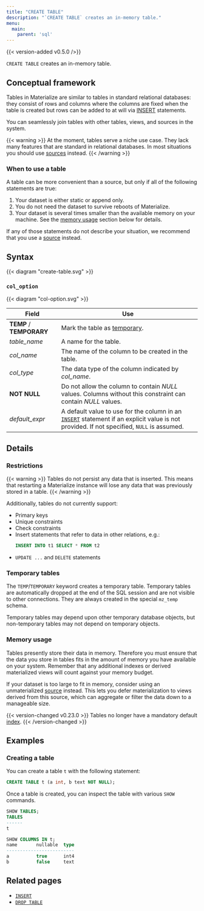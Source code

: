 ```yaml
---
title: "CREATE TABLE"
description: "`CREATE TABLE` creates an in-memory table."
menu:
  main:
    parent: 'sql'
---
```


{{< version-added v0.5.0 />}}

`CREATE TABLE` creates an in-memory table.

## Conceptual framework

Tables in Materialize are similar to tables in standard relational databases:
they consist of rows and columns where the columns are fixed when the table is
created but rows can be added to at will via [INSERT](../insert) statements.

You can seamlessly join tables with other tables, views, and sources in the
system.

{{< warning >}}
At the moment, tables serve a niche use case. They lack many features that are
standard in relational databases. In most situations you should use
[sources](/sql/create-source) instead.
{{< /warning >}}

### When to use a table

A table can be more convenient than a source, but only if all of the following
statements are true:

1. Your dataset is either static or append only.
2. You do not need the dataset to survive reboots of Materialize.
3. Your dataset is several times smaller than the available memory on your
   machine. See the [memory usage](#memory-usage) section below for details.

If any of those statements do not describe your situation, we recommend that you
use a [source](/sql/create-source) instead.

## Syntax

{{< diagram "create-table.svg" >}}

### `col_option`

{{< diagram "col-option.svg" >}}

Field | Use
------|-----
**TEMP** / **TEMPORARY** | Mark the table as [temporary](#temporary-tables).
_table&lowbar;name_ | A name for the table.
_col&lowbar;name_ | The name of the column to be created in the table.
_col&lowbar;type_ | The data type of the column indicated by _col&lowbar;name_.
**NOT NULL** | Do not allow the column to contain _NULL_ values. Columns without this constraint can contain _NULL_ values.
*default_expr* | A default value to use for the column in an [`INSERT`](/sql/insert) statement if an explicit value is not provided. If not specified, `NULL` is assumed.

## Details

### Restrictions

{{< warning >}}
Tables do not persist any data that is inserted. This means that restarting a
Materialize instance will lose any data that was previously stored in a table.
{{< /warning >}}

Additionally, tables do not currently support:
- Primary keys
- Unique constraints
- Check constraints
- Insert statements that refer to data in other relations, e.g.:
  ```sql
  INSERT INTO t1 SELECT * FROM t2
  ```
- `UPDATE ...` and `DELETE` statements

### Temporary tables

The `TEMP`/`TEMPORARY` keyword creates a temporary table. Temporary tables are
automatically dropped at the end of the SQL session and are not visible to other
connections. They are always created in the special `mz_temp` schema.

Temporary tables may depend upon other temporary database objects, but non-temporary
tables may not depend on temporary objects.

### Memory usage

Tables presently store their data in memory. Therefore you must ensure that the
data you store in tables fits in the amount of memory you have available on your
system. Remember that any additional indexes or derived materialized views will
count against your memory budget.

If your dataset is too large to fit in memory, consider using an unmaterialized
[source](/sql/create-source) instead. This lets you defer materialization to
views derived from this source, which can aggregate or filter the data down to a
manageable size.

{{< version-changed v0.23.0 >}}
Tables no longer have a mandatory default [index](/overview/api-components/#indexes).
{{< /version-changed >}}

## Examples

### Creating a table

You can create a table `t` with the following statement:

```sql
CREATE TABLE t (a int, b text NOT NULL);
```

Once a table is created, you can inspect the table with various `SHOW` commands.

```sql
SHOW TABLES;
TABLES
------
t

SHOW COLUMNS IN t;
name       nullable  type
-------------------------
a          true      int4
b          false     text
```

## Related pages

- [`INSERT`](../insert)
- [`DROP TABLE`](../drop-table)
